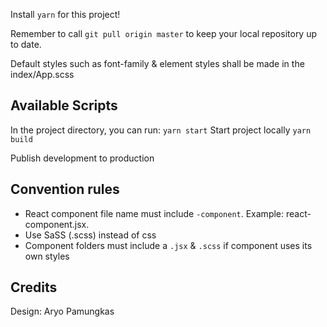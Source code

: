 Install `yarn` for this project!

Remember to call `git pull origin master` to keep your local repository up to date.

Default styles such as font-family & element styles shall be made in the index/App.scss

## Available Scripts

In the project directory, you can run:
`yarn start`
Start project locally
`yarn build`

Publish development to production


## Convention rules

  * React component file name must include `-component`. Example: react-component.jsx.
  * Use SaSS (.scss) instead of css
  * Component folders must include a `.jsx` & `.scss` if component uses its own styles


## Credits

Design: Aryo Pamungkas
